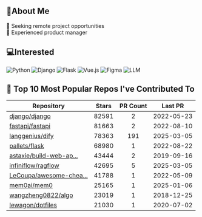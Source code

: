 ## 💫About Me 
👯 Seeking remote project opportunities   
🌱 Experienced product manager

## 💻Interested
![Python](https://img.shields.io/badge/python-3670A0?style=for-the-badge&logo=python&logoColor=ffdd54) ![Django](https://img.shields.io/badge/django-%23092E20.svg?style=for-the-badge&logo=django&logoColor=white) ![Flask](https://img.shields.io/badge/flask-%23000.svg?style=for-the-badge&logo=flask&logoColor=white) ![Vue.js](https://img.shields.io/badge/vuejs-%2335495e.svg?style=for-the-badge&logo=vuedotjs&logoColor=%234FC08D)  ![Figma](https://img.shields.io/badge/figma-%23F24E1E.svg?style=for-the-badge&logo=figma&logoColor=white) ![LLM](https://img.shields.io/badge/LLM-%23412991.svg?style=for-the-badge&logo=openai&logoColor=white)

## 🌟 Top 10 Most Popular Repos I've Contributed To

| Repository | Stars | PR Count | Last PR |
|-----|:---:|:---:|:---:|
| [django/django](https://github.com/django/django) | 82591 | 2 | 2022-05-23 |
| [fastapi/fastapi](https://github.com/fastapi/fastapi) | 81663 | 2 | 2022-08-10 |
| [langgenius/dify](https://github.com/langgenius/dify) | 78363 | 191 | 2025-03-05 |
| [pallets/flask](https://github.com/pallets/flask) | 68980 | 1 | 2022-08-22 |
| [astaxie/build-web-ap...](https://github.com/astaxie/build-web-application-with-golang) | 43444 | 2 | 2019-09-16 |
| [infiniflow/ragflow](https://github.com/infiniflow/ragflow) | 42695 | 5 | 2025-03-05 |
| [LeCoupa/awesome-chea...](https://github.com/LeCoupa/awesome-cheatsheets) | 41788 | 1 | 2022-05-09 |
| [mem0ai/mem0](https://github.com/mem0ai/mem0) | 25165 | 1 | 2025-01-06 |
| [wangzheng0822/algo](https://github.com/wangzheng0822/algo) | 23019 | 1 | 2018-12-25 |
| [lewagon/dotfiles](https://github.com/lewagon/dotfiles) | 21030 | 1 | 2020-07-02 |

